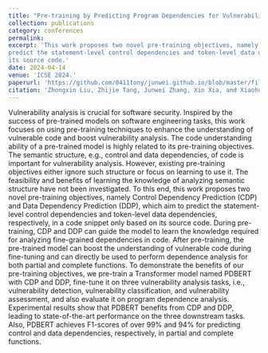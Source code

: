 ```yaml
---
title: "Pre-training by Predicting Program Dependencies for Vulnerability Analysis Tasks"
collection: publications
category: conferences
permalink: 
excerpt: 'This work proposes two novel pre-training objectives, namely Control Dependency Prediction (CDP) and Data Dependency Prediction (DDP), which aim to
predict the statement-level control dependencies and token-level data dependencies, respectively, in a code snippet only based on
its source code.'
date: 2024-04-14
venue: 'ICSE 2024.'
paperurl: 'https://github.com/0411tony/junwei.github.io/blob/master/files/Information_Science.pdf'
citation: 'Zhongxin Liu, Zhijie Tang, Junwei Zhang, Xin Xia, and Xiaohu Yang. (2024). &quot;Pre-training by Predicting Program Dependencies for Vulnerability Analysis Tasks.&quot; <i>ICSE 2024.</i>. 546(2024).'
---
```


Vulnerability analysis is crucial for software security. Inspired by the success of pre-trained models on software engineering tasks,
this work focuses on using pre-training techniques to enhance the understanding of vulnerable code and boost vulnerability analysis.
The code understanding ability of a pre-trained model is highly related to its pre-training objectives. The semantic structure, e.g.,
control and data dependencies, of code is important for vulnerability analysis. However, existing pre-training objectives either ignore
such structure or focus on learning to use it. The feasibility and benefits of learning the knowledge of analyzing semantic structure
have not been investigated. To this end, this work proposes two novel pre-training objectives, namely Control Dependency Prediction (CDP) and Data Dependency Prediction (DDP), which aim to
predict the statement-level control dependencies and token-level data dependencies, respectively, in a code snippet only based on
its source code. During pre-training, CDP and DDP can guide the model to learn the knowledge required for analyzing fine-grained
dependencies in code. After pre-training, the pre-trained model can boost the understanding of vulnerable code during fine-tuning
and can directly be used to perform dependence analysis for both partial and complete functions. To demonstrate the benefits of our
pre-training objectives, we pre-train a Transformer model named PDBERT with CDP and DDP, fine-tune it on three vulnerability
analysis tasks, i.e., vulnerability detection, vulnerability classification, and vulnerability assessment, and also evaluate it on program
dependence analysis. Experimental results show that PDBERT benefits from CDP and DDP, leading to state-of-the-art performance
on the three downstream tasks. Also, PDBERT achieves F1-scores of over 99% and 94% for predicting control and data dependencies,
respectively, in partial and complete functions.

